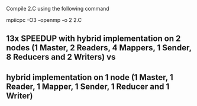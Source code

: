 
Compile 2.C using the following command

mpiicpc -O3 -openmp -o 2 2.C

## 13x SPEEDUP with hybrid implementation on 2 nodes (1 Master, 2 Readers, 4 Mappers, 1 Sender, 8 Reducers and 2 Writers) vs
## hybrid implementation on 1 node (1 Master, 1 Reader, 1 Mapper, 1 Sender, 1 Reducer and 1 Writer)
